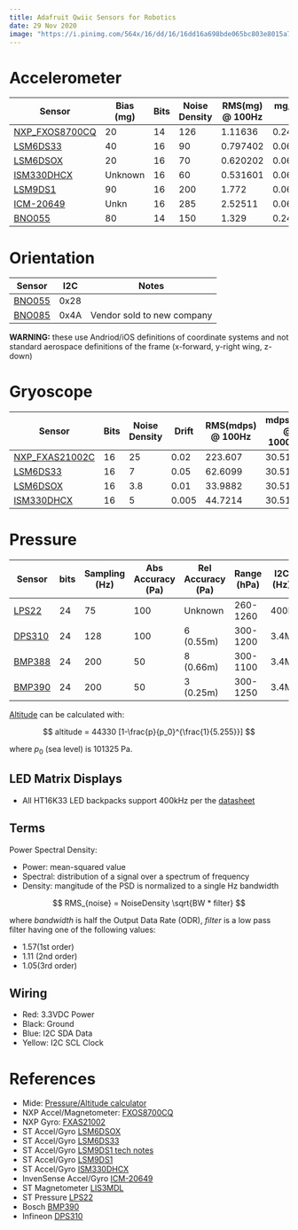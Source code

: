 ```yaml
---
title: Adafruit Qwiic Sensors for Robotics
date: 29 Nov 2020
image: "https://i.pinimg.com/564x/16/dd/16/16dd16a698bde065bc803e8015a7fb00.jpg"
---
```


# Accelerometer

| Sensor               | Bias (mg)  | Bits | Noise Density | RMS(mg) @ 100Hz | mg/LSB @ 2G |
|----------------------|------------|------|---------------|-----------------|-------------|
| [NXP_FXOS8700CQ][i1] | 20         | 14   | 126           | 1.11636         | 0.244141    |
| [LSM6DS33][i2]       | 40         | 16   | 90            | 0.797402        | 0.0610352
| [LSM6DSOX][i3]       | 20         | 16   | 70            | 0.620202        | 0.0610352
| [ISM330DHCX][i4]     | Unknown    | 16   | 60            | 0.531601        | 0.0610352
| [LSM9DS1][i5]        | 90         | 16   | 200           | 1.772           | 0.0610352
| [ICM-20649][i6]      | Unkn       | 16   | 285           | 2.52511         | 0.0610352
| [BNO055][i7]         | 80         | 14   | 150           | 1.329           | 0.244141

# Orientation

| Sensor               | I2C  | Notes |
|----------------------|------|---|
| [BNO055][o1]         | 0x28 |   |
| [BNO085][o2]         | 0x4A | Vendor sold to new company |

**WARNING:** these use Andriod/iOS definitions of coordinate systems 
and not standard aerospace definitions of the frame (x-forward, y-right wing, z-down)

# Gryoscope

| Sensor               | Bits  | Noise Density | Drift | RMS(mdps) @ 100Hz | mdps/LSB @ 1000dps | dps @ 26C |
|----------------------|-------|---------------|-------|-------------------|--------------------|-----------|
| [NXP_FXAS21002C][i1] | 16    | 25            | 0.02  | 223.607           | 30.5176            | 0.52 |
| [LSM6DS33][i2]       | 16    | 7             | 0.05  | 62.6099           | 30.5176            | 1.3 |
| [LSM6DSOX][i3]       | 16    | 3.8           | 0.01  | 33.9882           | 30.5176            | 0.26 |
| [ISM330DHCX][i4]     | 16    | 5             | 0.005 | 44.7214           | 30.5176            | 0.13 |

# Pressure

| Sensor       | bits | Sampling (Hz) | Abs Accuracy (Pa) | Rel Accuracy (Pa) | Range (hPa) | I2C (Hz) |
|--------------|------|---------------|-------------------|-------------------|-------------|-----------|
| [LPS22][p1]  | 24   | 75            | 100               | Unknown           | 260-1260    | 400k |
| [DPS310][p2] | 24   | 128           | 100               | 6 (0.55m)         | 300-1200    | 3.4M |
| [BMP388][p4] | 24   | 200           | 50                | 8 (0.66m)         | 300-1100    | 3.4M |
| [BMP390][p3] | 24   | 200           | 50                | 3 (0.25m)         | 300-1250    | 3.4M |

[Altitude][peqn] can be calculated with:

$$
altitude = 44330 [1-\frac{p}{p_0}^{\frac{1}{5.255}}]
$$

where $p_0$ (sea level) is 101325 Pa.

## LED Matrix Displays

- All HT16K33 LED backpacks support 400kHz per the [datasheet](https://cdn-shop.adafruit.com/datasheets/ht16K33v110.pdf)

## Terms

Power Spectral Density:

- Power: mean-squared value
- Spectral: distribution of a signal over a spectrum of frequency
- Density: mangitude of the PSD is normalized to a single Hz bandwidth

$$
RMS_{noise} = NoiseDensity \sqrt{BW * filter}
$$

where $bandwidth$ is half the Output Data Rate (ODR), $filter$ is a low pass filter having one of the following values:

- 1.57(1st order)
- 1.11 (2nd order)
- 1.05(3rd order)

## Wiring

- Red: 3.3VDC Power
- Black: Ground
- Blue: I2C SDA Data
- Yellow: I2C SCL Clock

# References

- Mide: [Pressure/Altitude calculator](https://www.mide.com/air-pressure-at-altitude-calculator)
- NXP Accel/Magnetometer: [FXOS8700CQ](FXOS8700CQ.pdf)
- NXP Gyro: [FXAS21002](FXAS21002.pdf)
- ST Accel/Gyro [LSM6DSOX](lsm6dsox.pdf)
- ST Accel/Gyro [LSM6DS33](lsm6ds33.pdf)
- ST Accel/Gyro [LSM9DS1 tech notes](TA0343-LSM9DS1-IMU.pdf)
- ST Accel/Gyro [LSM9DS1](lsm9ds1.pdf)
- ST Accel/Gyro [ISM330DHCX](ism330dhcx.pdf)
- InvenSense Accel/Gyro [ICM-20649](icm-20649.pdf)
- ST Magnetometer [LIS3MDL](lis3mdl.pdf)
- ST Pressure [LPS22](https://www.st.com/resource/en/datasheet/dm00140895.pdf)
- Bosch [BMP390](https://www.bosch-sensortec.com/media/boschsensortec/downloads/datasheets/bst-bmp390-ds002.pdf)
- Infineon [DPS310](https://www.infineon.com/dgdl/Infineon-DPS310-DataSheet-v01_01-EN.pdf?fileId=5546d462576f34750157750826c42242)


[i1]: https://www.adafruit.com/product/3463
[i2]: https://www.adafruit.com/product/4485
[i3]: https://www.adafruit.com/product/4517
[i4]: https://www.adafruit.com/product/4502
[i5]: https://www.adafruit.com/product/4634
[i6]: https://www.adafruit.com/product/4464
[i7]: https://www.adafruit.com/product/4646

[o1]: https://www.adafruit.com/product/4646
[o2]: https://www.adafruit.com/product/4754

[peqn]: https://cdn-shop.adafruit.com/datasheets/BST-BMP180-DS000-09.pdf
[p1]: https://www.adafruit.com/product/4633
[p2]: https://www.adafruit.com/product/4494
[p3]: https://www.adafruit.com/product/4816
[p4]: https://www.adafruit.com/product/3966
